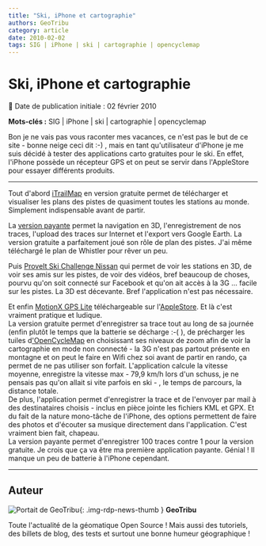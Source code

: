 ```yaml
---
title: "Ski, iPhone et cartographie"
authors: GeoTribu
category: article
date: 2010-02-02
tags: SIG | iPhone | ski | cartographie | opencyclemap
---
```


# Ski, iPhone et cartographie

:calendar: Date de publication initiale : 02 février 2010

**Mots-clés :** SIG | iPhone | ski | cartographie | opencyclemap

Bon je ne vais pas vous raconter mes vacances, ce n'est pas le but de ce site - bonne neige ceci dit :-) , mais en tant qu'utilisateur d'iPhone je me suis décidé à tester des applications carto gratuites pour le ski. En effet, l'iPhone possède un récepteur GPS et on peut se servir dans l'AppleStore pour essayer différents produits.

----

Tout d'abord [iTrailMap](http://www.bigairsoftware.com/) en version gratuite permet de télécharger et visualiser les plans des pistes de quasiment toutes les stations au monde. Simplement indispensable avant de partir.

La [version payante](http://www.bigairsoftware.com/features.html) permet la navigation en 3D, l'enregistrement de nos traces, l'upload des traces sur Internet et l'export vers Google Earth. La version gratuite a parfaitement joué son rôle de plan des pistes. J'ai même téléchargé le plan de Whistler pour rêver un peu.

Puis [ProveIt Ski Challenge Nissan](http://www.facebook.com/nissanproveit) qui permet de voir les stations en 3D, de voir ses amis sur les pistes, de voir des vidéos, bref beaucoup de choses, pourvu qu'on soit connecté sur Facebook et qu'on ait accès à la 3G ... facile sur les pistes. La 3D est décevante. Bref l'application n'est pas nécessaire.

Et enfin [MotionX GPS Lite](http://news.motionx.com/category/motionx-gps/) téléchargeable sur l'[AppleStore](http://store.apple.com/fr). Et là c'est vraiment pratique et ludique.  
La version gratuite permet d'enregistrer sa trace tout au long de sa journée (enfin plutôt le temps que la batterie se décharge :-( ), de précharger les tuiles d['OpenCycleMap](http://www.opencyclemap.org/) en choisissant ses niveaux de zoom afin de voir la cartographie en mode non connecté - la 3G n'est pas partout présente en montagne et on peut le faire en Wifi chez soi avant de partir en rando, ça permet de ne pas utiliser son forfait. L'application calcule la vitesse moyenne, enregistre la vitesse max - 79,9 km/h lors d'un schuss, je ne pensais pas qu'on allait si vite parfois en ski - , le temps de parcours, la distance totale.  
De plus, l'application permet d'enregistrer la trace et de l'envoyer par mail à des destinataires choisis - inclus en pièce jointe les fichiers KML et GPX. Et du fait de la nature mono-tâche de l'iPhone, des options permettent de faire des photos et d'écouter sa musique directement dans l'application. C'est vraiment bien fait, chapeau.  
La version payante permet d'enregistrer 100 traces contre 1 pour la version gratuite. Je crois que ça va être ma première application payante. Génial ! Il manque un peu de batterie à l'iPhone cependant.

----

## Auteur

![Portait de GeoTribu](https://cdn.geotribu.fr/img/internal/charte/geotribu_logo_64x64.png){: .img-rdp-news-thumb }
**GeoTribu**

Toute l'actualité de la géomatique Open Source ! Mais aussi des tutoriels, des billets de blog, des tests et surtout une bonne humeur géographique !

